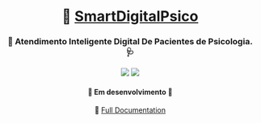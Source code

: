 
<h1 align="center">
     🏥  <a href="#" alt="Atendimento Inteligente Digital De Pacientes de Psicologia"> SmartDigitalPsico</a>
</h1>

<h3 align="center">
    💚 Atendimento Inteligente Digital De Pacientes de Psicologia. 🩺
</h3>
 
<p align="center"> 
 <img src="https://sonarcloud.io/api/project_badges/measure?project=lionscorp_smartdigitalpsico&metric=coverage"/>
 <img src="http://img.shields.io/static/v1?label=STATUS&message=EM%20DESENVOLVIMENTO&color=RED&style=for-the-badge"/> 
</p>
 

<h4 align="center">
	🚧 Em desenvolvimento 🚧
</h4>
<p align="center"> 
     🏥  <a href="https://github.com/LeoneRocha/SmartDigitalPsicoAPI/tree/main" alt="Full Documentation">Full Documentation</a>
</p>
